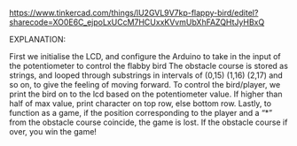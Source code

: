  


https://www.tinkercad.com/things/lU2GVL9V7kp-flappy-bird/editel?sharecode=XO0E6C_ejpoLxUCcM7HCUxxKVvmUbXhFAZQHtJyHBxQ

EXPLANATION:

First we initialise the LCD, and configure the Arduino to take in the input of the potentiometer to control the flabby bird
The obstacle course is stored as strings, and looped through substrings in intervals of  (0,15) (1,16) (2,17) and so on, to give the feeling of moving forward. To control the bird/player, we print the bird on to the lcd based on the potentiometer value. If higher than half of max value, print character on top row, else bottom row. 
Lastly, to function as a game, if the position corresponding to the player and a “*” from the obstacle course coincide, the game is lost. If the obstacle course if over, you win the game!
